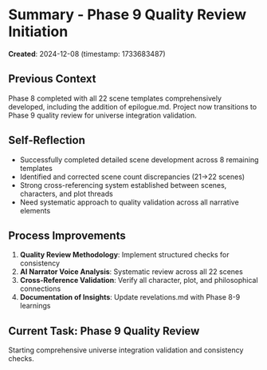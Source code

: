 # Summary - Phase 9 Quality Review Initiation
**Created**: 2024-12-08 (timestamp: 1733683487)

## Previous Context
Phase 8 completed with all 22 scene templates comprehensively developed, including the addition of epilogue.md. Project now transitions to Phase 9 quality review for universe integration validation.

## Self-Reflection
- Successfully completed detailed scene development across 8 remaining templates
- Identified and corrected scene count discrepancies (21→22 scenes)
- Strong cross-referencing system established between scenes, characters, and plot threads
- Need systematic approach to quality validation across all narrative elements

## Process Improvements
1. **Quality Review Methodology**: Implement structured checks for consistency
2. **AI Narrator Voice Analysis**: Systematic review across all 22 scenes
3. **Cross-Reference Validation**: Verify all character, plot, and philosophical connections
4. **Documentation of Insights**: Update revelations.md with Phase 8-9 learnings

## Current Task: Phase 9 Quality Review
Starting comprehensive universe integration validation and consistency checks.
